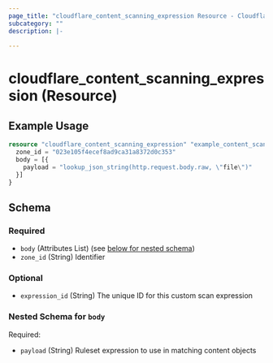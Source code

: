```yaml
---
page_title: "cloudflare_content_scanning_expression Resource - Cloudflare"
subcategory: ""
description: |-
  
---
```


# cloudflare_content_scanning_expression (Resource)



## Example Usage

```terraform
resource "cloudflare_content_scanning_expression" "example_content_scanning_expression" {
  zone_id = "023e105f4ecef8ad9ca31a8372d0c353"
  body = [{
    payload = "lookup_json_string(http.request.body.raw, \"file\")"
  }]
}
```

<!-- schema generated by tfplugindocs -->
## Schema

### Required

- `body` (Attributes List) (see [below for nested schema](#nestedatt--body))
- `zone_id` (String) Identifier

### Optional

- `expression_id` (String) The unique ID for this custom scan expression

<a id="nestedatt--body"></a>
### Nested Schema for `body`

Required:

- `payload` (String) Ruleset expression to use in matching content objects


